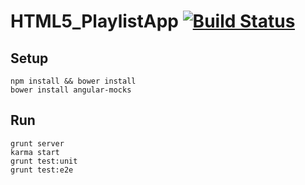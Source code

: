 HTML5_PlaylistApp [![Build Status](https://travis-ci.org/newtriks/HTML5_PlaylistApp.png?branch=master)](https://travis-ci.org/newtriks/HTML5_PlaylistApp)
=================

## Setup

    npm install && bower install
    bower install angular-mocks

## Run

    grunt server
    karma start
    grunt test:unit
    grunt test:e2e
